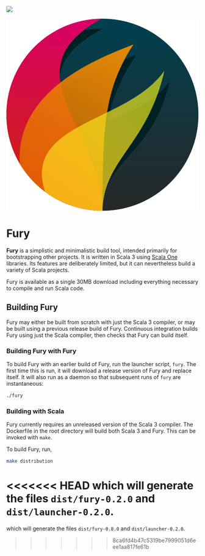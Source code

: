 [<img src="https://img.shields.io/discord/633198088311537684?color=8899f7&label=DISCORD&style=for-the-badge" height="24">](https://discord.gg/v7CjtbnwDq)

![Fury logo](doc/logo.svg)

# Fury

__Fury__ is a simplistic and minimalistic build tool, intended primarily for bootstrapping other projects. It is written in Scala
3 using [Scala One](https://github.com/propensive/one/) libraries. Its features are deliberately limited, but it can nevertheless
build a variety of Scala projects.

Fury is available as a single 30MB download including everything necessary to compile and run Scala code.

## Building Fury

Fury may either be built from scratch with just the Scala 3 compiler, or may be built using a previous release build of Fury.
Continuous integration builds Fury using just the Scala compiler, then checks that Fury can build itself.

### Building Fury with Fury

To build Fury with an earlier build of Fury, run the launcher script, `fury`. The first time this is run, it will download a release
version of Fury and replace itself. It will also run as a daemon so that subsequent runs of `fury` are instantaneous:
```sh
./fury
```

### Building with Scala

Fury currently requires an unreleased version of the Scala 3 compiler. The Dockerfile in the root directory will build both Scala 3
and Fury. This can be invoked with `make`.

To build Fury, run,
```sh
make distribution
```
<<<<<<< HEAD
which will generate the files `dist/fury-0.2.0` and `dist/launcher-0.2.0`.
=======
which will generate the files `dist/fury-0.8.0` and `dist/launcher-0.2.0`.
>>>>>>> 8ca6fd4b47c5319be7999051d6eee1aa817fe61b

